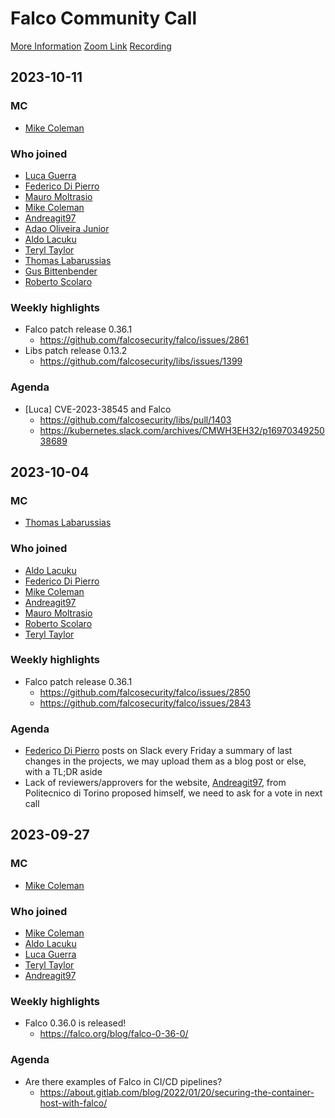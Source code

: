 # Falco Community Call

[More Information](https://github.com/falcosecurity/community)
[Zoom Link](https://zoom.us/my/cncffalcoproject)
[Recording](https://youtube.com/playlist?list=PLgVVUpW8NIJAaZtszf1_nxB2y6mQrlY4s)

## 2023-10-11

### MC

- [Mike Coleman](https://github.com/mikegcoleman)

### Who joined

- [Luca Guerra](https://github.com/LucaGuerra)
- [Federico Di Pierro](https://github.com/fededp)
- [Mauro Moltrasio](https://github.com/Molter73)
- [Mike Coleman](https://github.com/mikegcoleman)
- [Andreagit97](https://github.com/Andreagit97)
- [Adao Oliveira Junior](https://github.com/junior)
- [Aldo Lacuku](https://github.com/alacuku)
- [Teryl Taylor](https://github.com/terylt)
- [Thomas Labarussias](https://github.com/Issif)
- [Gus Bittenbender](https://github.com/gbittenbender)
- [Roberto Scolaro](https://github.com/therealbobo)

### Weekly highlights

- Falco patch release 0.36.1
    - https://github.com/falcosecurity/falco/issues/2861
- Libs patch release 0.13.2
    - https://github.com/falcosecurity/libs/issues/1399

### Agenda

- [Luca] CVE-2023-38545 and Falco
    - https://github.com/falcosecurity/libs/pull/1403
    - https://kubernetes.slack.com/archives/CMWH3EH32/p1697034925038689

## 2023-10-04

### MC

- [Thomas Labarussias](https://github.com/Issif)

### Who joined

- [Aldo Lacuku](https://github.com/alacuku)
- [Federico Di Pierro](https://github.com/fededp)
- [Mike Coleman](https://github.com/mikegcoleman)
- [Andreagit97](https://github.com/Andreagit97)
- [Mauro Moltrasio](https://github.com/Molter73)
- [Roberto Scolaro](https://github.com/therealbobo)
- [Teryl Taylor](https://github.com/terylt)

### Weekly highlights

- Falco patch release 0.36.1
    - https://github.com/falcosecurity/falco/issues/2850
    - https://github.com/falcosecurity/falco/issues/2843

### Agenda

- [Federico Di Pierro](https://github.com/fededp) posts on Slack every Friday a summary of last changes in the projects, we may upload them as a blog post or else, with a TL;DR aside
- Lack of reviewers/approvers for the website, [Andreagit97](https://github.com/Andreagit97), from Politecnico di Torino proposed himself, we need to ask for a vote in next call

## 2023-09-27

### MC
- [Mike Coleman](https://github.com/mikegcoleman)

### Who joined
- [Mike Coleman](https://github.com/mikegcoleman)
- [Aldo Lacuku](https://github.com/alacuku)
- [Luca Guerra](https://github.com/LucaGuerra)
- [Teryl Taylor](https://github.com/terylt)
- [Andreagit97](https://github.com/Andreagit97)

### Weekly highlights

- Falco 0.36.0 is released!
    - https://falco.org/blog/falco-0-36-0/

### Agenda

- Are there examples of Falco in CI/CD pipelines?
    - https://about.gitlab.com/blog/2022/01/20/securing-the-container-host-with-falco/ 
